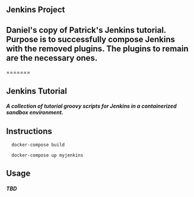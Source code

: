 ## Jenkins Project

## Daniel's copy of Patrick's Jenkins tutorial. Purpose is to successfully compose Jenkins with the removed plugins. The plugins to remain are the necessary ones.

=======

## Jenkins Tutorial

##### A collection of tutorial groovy scripts for Jenkins in a containerized sandbox environment.

## Instructions

```
  docker-compose build

  docker-compose up myjenkins
```

## Usage


##### TBD

